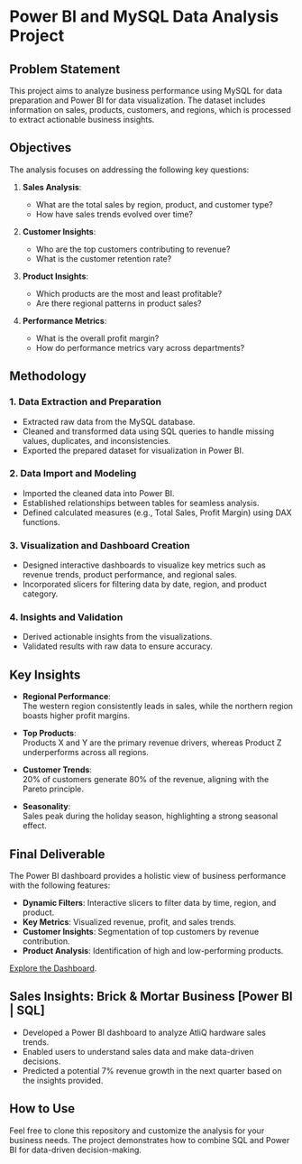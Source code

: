 # Power BI and MySQL Data Analysis Project

## Problem Statement

This project aims to analyze business performance using MySQL for data preparation and Power BI for data visualization. The dataset includes information on sales, products, customers, and regions, which is processed to extract actionable business insights.

## Objectives

The analysis focuses on addressing the following key questions:

1. **Sales Analysis**:  
   - What are the total sales by region, product, and customer type?  
   - How have sales trends evolved over time?

2. **Customer Insights**:  
   - Who are the top customers contributing to revenue?  
   - What is the customer retention rate?

3. **Product Insights**:  
   - Which products are the most and least profitable?  
   - Are there regional patterns in product sales?

4. **Performance Metrics**:  
   - What is the overall profit margin?  
   - How do performance metrics vary across departments?

## Methodology

### 1. Data Extraction and Preparation
   - Extracted raw data from the MySQL database.  
   - Cleaned and transformed data using SQL queries to handle missing values, duplicates, and inconsistencies.  
   - Exported the prepared dataset for visualization in Power BI.

### 2. Data Import and Modeling
   - Imported the cleaned data into Power BI.  
   - Established relationships between tables for seamless analysis.  
   - Defined calculated measures (e.g., Total Sales, Profit Margin) using DAX functions.

### 3. Visualization and Dashboard Creation
   - Designed interactive dashboards to visualize key metrics such as revenue trends, product performance, and regional sales.  
   - Incorporated slicers for filtering data by date, region, and product category.  

### 4. Insights and Validation
   - Derived actionable insights from the visualizations.  
   - Validated results with raw data to ensure accuracy.

## Key Insights

- **Regional Performance**:  
  The western region consistently leads in sales, while the northern region boasts higher profit margins.  

- **Top Products**:  
  Products X and Y are the primary revenue drivers, whereas Product Z underperforms across all regions.  

- **Customer Trends**:  
  20% of customers generate 80% of the revenue, aligning with the Pareto principle.  

- **Seasonality**:  
  Sales peak during the holiday season, highlighting a strong seasonal effect.

## Final Deliverable

The Power BI dashboard provides a holistic view of business performance with the following features:

- **Dynamic Filters**: Interactive slicers to filter data by time, region, and product.  
- **Key Metrics**: Visualized revenue, profit, and sales trends.  
- **Customer Insights**: Segmentation of top customers by revenue contribution.  
- **Product Analysis**: Identification of high and low-performing products.  

[Explore the Dashboard](https://app.powerbi.com/groups/me/reports/7af175f8-8a23-4cd4-aef7-d4063c6f4c04/f3dbe1fe0bb4561a4636?experience=power-bi).

## Sales Insights: Brick & Mortar Business [Power BI | SQL]

- Developed a Power BI dashboard to analyze AtliQ hardware sales trends.  
- Enabled users to understand sales data and make data-driven decisions.  
- Predicted a potential 7% revenue growth in the next quarter based on the insights provided.

## How to Use

Feel free to clone this repository and customize the analysis for your business needs. The project demonstrates how to combine SQL and Power BI for data-driven decision-making.
